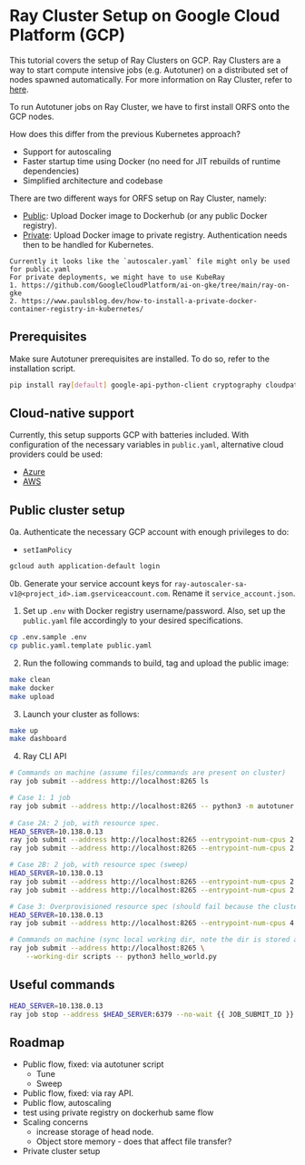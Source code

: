 # Ray Cluster Setup on Google Cloud Platform (GCP)

This tutorial covers the setup of Ray Clusters on GCP. Ray Clusters are a way to
start compute intensive jobs (e.g. Autotuner) on a distributed set of nodes spawned 
automatically. For more information on Ray Cluster, refer to [here](https://docs.ray.io/en/latest/cluster/getting-started.html).

To run Autotuner jobs on Ray Cluster, we have to first install ORFS onto the
GCP nodes.

How does this differ from the previous Kubernetes approach?
- Support for autoscaling
- Faster startup time using Docker (no need for JIT rebuilds of runtime dependencies)
- Simplified architecture and codebase

There are two different ways for ORFS setup on Ray Cluster, namely:
- [Public](#public-cluster-setup): Upload Docker image to Dockerhub (or any public Docker registry).
- [Private](#private-cluster-setup): Upload Docker image to private registry. Authentication needs then to be handled for Kubernetes. 

```note
Currently it looks like the `autoscaler.yaml` file might only be used for public.yaml
For private deployments, we might have to use KubeRay
1. https://github.com/GoogleCloudPlatform/ai-on-gke/tree/main/ray-on-gke
2. https://www.paulsblog.dev/how-to-install-a-private-docker-container-registry-in-kubernetes/
```

## Prerequisites

Make sure Autotuner prerequisites are installed. To do so, refer to the installation script.

```bash
pip install ray[default] google-api-python-client cryptography cloudpathlib
```

## Cloud-native support

Currently, this setup supports GCP with batteries included. With configuration of the necessary variables in `public.yaml`,
alternative cloud providers could be used:
- [Azure](https://docs.ray.io/en/latest/cluster/vms/user-guides/launching-clusters/azure.html)
- [AWS](https://docs.ray.io/en/latest/cluster/vms/user-guides/launching-clusters/aws.html)

## Public cluster setup

0a. Authenticate the necessary GCP account with enough privileges to do:
- `setIamPolicy`

```bash
gcloud auth application-default login
```

0b. Generate your service account keys for `ray-autoscaler-sa-v1@<project_id>.iam.gserviceaccount.com`.
Rename it `service_account.json`.

1. Set up `.env` with Docker registry username/password. Also, set up the `public.yaml`
file accordingly to your desired specifications.

```bash
cp .env.sample .env
cp public.yaml.template public.yaml
```

2. Run the following commands to build, tag and upload the public image:

```bash
make clean
make docker
make upload
```

3. Launch your cluster as follows:

```bash
make up
make dashboard
```

4. Ray CLI API

```bash
# Commands on machine (assume files/commands are present on cluster)
ray job submit --address http://localhost:8265 ls

# Case 1: 1 job
ray job submit --address http://localhost:8265 -- python3 -m autotuner.distributed --design gcd --platform asap7 --config ../../flow/designs/asap7/gcd/autotuner.json --cloud_dir gs://autotuner_test tune --samples 1
 
# Case 2A: 2 job, with resource spec.
HEAD_SERVER=10.138.0.13
ray job submit --address http://localhost:8265 --entrypoint-num-cpus 2 -- python3 -m autotuner.distributed --design gcd --platform asap7 --server $HEAD_SERVER --config ../../flow/designs/asap7/gcd/autotuner.json --cloud_dir gs://autotuner_test tune --samples 1
ray job submit --address http://localhost:8265 --entrypoint-num-cpus 2 -- python3 -m autotuner.distributed --design gcd --platform asap7 --server $HEAD_SERVER --config ../../flow/designs/asap7/gcd/autotuner.json --cloud_dir gs://autotuner_test tune --samples 1

# Case 2B: 2 job, with resource spec (sweep)
HEAD_SERVER=10.138.0.13
ray job submit --address http://localhost:8265 --entrypoint-num-cpus 2 -- python3 -m autotuner.distributed --design gcd --platform asap7 --server $HEAD_SERVER --config ./src/autotuner/distributed-sweep-example.json --cloud_dir gs://autotuner_test sweep
ray job submit --address http://localhost:8265 --entrypoint-num-cpus 2 -- python3 -m autotuner.distributed --design gcd --platform asap7 --server $HEAD_SERVER --config ./src/autotuner/distributed-sweep-example.json --cloud_dir gs://autotuner_test sweep

# Case 3: Overprovisioned resource spec (should fail because the cluster cannot meet this demand.)
HEAD_SERVER=10.138.0.13
ray job submit --address http://localhost:8265 --entrypoint-num-cpus 4 -- python3 -m autotuner.distributed --design gcd --platform asap7 --server $HEAD_SERVER --config ../../flow/designs/asap7/gcd/autotuner.json --cloud_dir gs://autotuner_test tune --samples 1

# Commands on machine (sync local working dir, note the dir is stored as some /tmp dir)
ray job submit --address http://localhost:8265 \
    --working-dir scripts -- python3 hello_world.py
```

## Useful commands

```bash
HEAD_SERVER=10.138.0.13
ray job stop --address $HEAD_SERVER:6379 --no-wait {{ JOB_SUBMIT_ID }}
```

## Roadmap

- Public flow, fixed: via autotuner script
    - Tune
    - Sweep
- Public flow, fixed: via ray API.
- Public flow, autoscaling
- test using private registry on dockerhub same flow
- Scaling concerns
    - increase storage of head node.
    - Object store memory - does that affect file transfer?
- Private cluster setup

